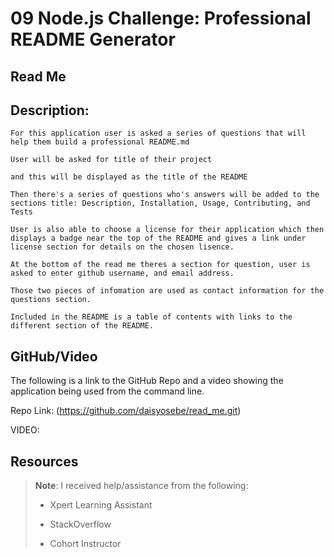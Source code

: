# 09 Node.js Challenge: Professional README Generator


## Read Me
## Description:
```
For this application user is asked a series of questions that will help them build a professional README.md

User will be asked for title of their project

and this will be displayed as the title of the README

Then there's a series of questions who's answers will be added to the sections title: Description, Installation, Usage, Contributing, and Tests

User is also able to choose a license for their application which then displays a badge near the top of the README and gives a link under license section for details on the chosen lisence. 

At the bottom of the read me theres a section for question, user is asked to enter github username, and email address. 

Those two pieces of infomation are used as contact information for the questions section. 

Included in the README is a table of contents with links to the different section of the README. 

```

## GitHub/Video

The following is a link to the GitHub Repo and a video showing the application being used from the command line.

Repo Link: (https://github.com/daisyosebe/read_me.git)

VIDEO:



## Resources

> **Note**: I received help/assistance from the following: 
> 
> * Xpert Learning Assistant 
>
> * StackOverflow 
>
> * Cohort Instructor 
>



